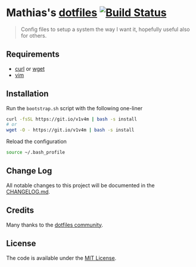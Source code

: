 # Mathias's [dotfiles](https://github.com/bymathias/dotfiles) [![Build Status](http://img.shields.io/travis/bymathias/dotfiles.svg?style=flat-square)](https://travis-ci.org/bymathias/dotfiles)
> Config files to setup a system the way I want it, hopefully useful also for others.

## Requirements

- [curl](https://curl.haxx.se/) or [wget](https://www.gnu.org/software/wget/)
- [vim](http://www.vim.org/)

## Installation

Run the `bootstrap.sh` script with the following one-liner
```sh
curl -fsSL https://git.io/v1v4m | bash -s install
# or
wget -O - https://git.io/v1v4m | bash -s install
```
Reload the configuration
```sh
source ~/.bash_profile
```
## Change Log

All notable changes to this project will be documented in the [CHANGELOG.md](https://github.com/bymathias/dotfiles/blob/master/CHANGELOG.md).

## Credits

Many thanks to the [dotfiles community](http://dotfiles.github.io/).

## License

The code is available under the [MIT License](https://github.com/bymathias/dotfiles/blob/master/LICENSE.txt).
